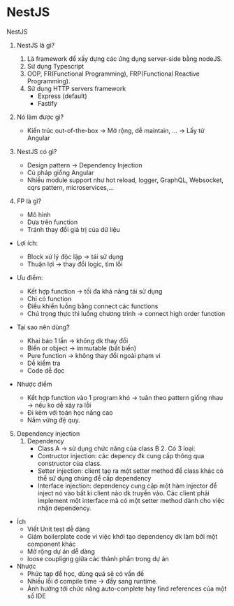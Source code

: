 # NestJS

NestJS
1. NestJS là gì?
    1.  Là framework để xấy dựng các ứng dụng server-side bằng nodeJS.
    2. Sử dụng Typescript
    3. OOP, FR(Functional Programming), FRP(Functional Reactive Programming).
    4. Sử dụng HTTP servers framework
        * Express (default)
        * Fastify

2. Nó làm được gì?
    * Kiến trúc out-of-the-box -> Mở rộng, dễ maintain, … -> Lấy từ Angular

3. NestJS có gì?
    * Design pattern -> Dependency Injection
    * Cú pháp giống Angular
    * Nhiều module support như hot reload, logger, GraphQL, Websocket, cqrs pattern, microservices,…

4. FP là gì?
    * Mô hình
    * Dựa trên function
    * Tránh thay đổi giá trị của dữ liệu

* Lợi ích:
    * Block xử lý độc lập -> tái sử dụng
    * Thuận lợi -> thay đổi logic, tìm lỗi

* Ưu điểm:
    * Kết hợp function -> tối đa khả năng tái sử dụng
    * Chỉ có function
    * Điều khiển luồng bằng connect các functions
    * Chú trọng thực thi luồng chương trình -> connect high order function

* Tại sao nên dùng?
    * Khai báo 1 lần -> không dk thay đổi
    * Biến or object -> immutable (bất biến)
    * Pure function -> không thay đổi ngoài phạm vi
    * Dễ kiểm tra
    * Code dễ đọc

* Nhược điểm
    * Kết hợp function vào 1 program khó -> tuân theo pattern giống nhau -> nếu ko dễ xảy ra lỗi
    * Đi kèm với toán học nâng cao
    * Nắm vững đệ quy.
5. Dependency injection 
    1. Dependency
        * Class A -> sử dụng chức năng của class B
          2. Có 3 loại:
        * Contructor injection: các depency đk cung cấp thông qua constructor của class.
        * Setter injection: client tạo ra một setter method để class khác có thể sử dụng chúng để cấp dependency
        * Interface injection: dependency cung cập một hàm injector để inject nó vào bất kì client nào dk truyền vào. Các client phải implement một interface mà có một setter method dành cho việc nhận dependency.
* Ích
    * Viết Unit test dễ dàng
    * Giảm boilerplate code vì việc khởi tạo dependency dk làm bởi một component khác
    * Mở rộng dự án dễ dàng
    * loose coupligng giữa các thành phần trong dự án
* Nhược
    * Phức tạp để học, dùng quá sẽ có vấn đề
    * Nhiều lỗi ở compile time -> đẩy sang runtime.
    * Ảnh hưởng tới chức năng auto-complete hay find references của một số IDE
